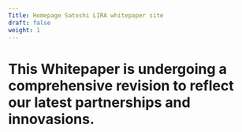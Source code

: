 ```yaml
---
Title: Homepage Satoshi LIRA whitepaper site
draft: false
weight: 1
---
```


<h1>This Whitepaper is undergoing a comprehensive revision to reflect our latest partnerships and innovasions. </h1>


 



